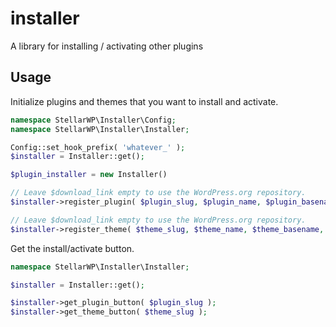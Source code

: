 # installer
A library for installing / activating other plugins

## Usage

Initialize plugins and themes that you want to install and activate.

```php
namespace StellarWP\Installer\Config;
namespace StellarWP\Installer\Installer;

Config::set_hook_prefix( 'whatever_' );
$installer = Installer::get();

$plugin_installer = new Installer()

// Leave $download_link empty to use the WordPress.org repository.
$installer->register_plugin( $plugin_slug, $plugin_name, $plugin_basename, $download_link, $did_action );

// Leave $download_link empty to use the WordPress.org repository.
$installer->register_theme( $theme_slug, $theme_name, $theme_basename, $download_link, $did_action );
```

Get the install/activate button.

```php
namespace StellarWP\Installer\Installer;

$installer = Installer::get();

$installer->get_plugin_button( $plugin_slug );
$installer->get_theme_button( $theme_slug );
```
